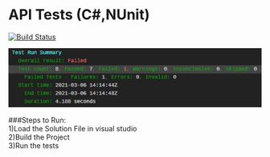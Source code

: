 # API Tests (C#,NUnit)   
  
[![Build Status](https://travis-ci.org/raghu19991/plexureTest.svg?branch=main)](https://travis-ci.org/raghu19991/plexureTest)  
  
![Test Run](https://github.com/raghu19991/plexureTest/blob/main/Run.JPG?raw=true)   
  
  
###Steps to Run:  
1)Load the Solution File in visual studio  
2)Build the Project  
3)Run the tests  
